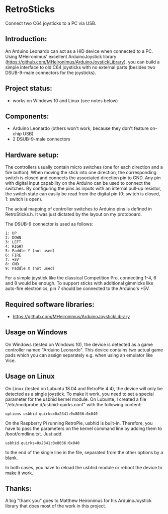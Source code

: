 RetroSticks
===========

Connect two C64 joysticks to a PC via USB.

Introduction:
-------------

An Arduino Leonardo can act as a HID device when connected to a PC. Using MHeironimus'
excellent ArduinoJoystick library (https://github.com/MHeironimus/ArduinoJoystickLibrary),
you can build a simple interface to old C64 joysticks with no external parts (besides
two DSUB-9-male connectors for the joysticks).


Project status:
---------------

* works on Windows 10 and Linux (see notes below)

Components:
-----------

* Arduino Leonardo (others won't work, because they don't feature on-chip USB)
* 2 DSUB-9-male connectors

Hardware setup:
---------------

The controllers usually contain micro switches (one for each direction and a fire
button). When moving the stick into one direction, the corresponding switch is closed
and connects the associated direction pin to GND. Any pin with digital input capability
on the Arduino can be used to connect the switches. By configuring the pins as
inputs with an internal pull-up resistor, the switch state can easily be read from the
digital pin (0: switch is closed, 1: switch is open).

The actual mapping of controller switches to Arduino pins is defined in RetroSticks.h.
It was just dictated by the layout on my protoboard.

The DSUB-9 connector is used as follows:

    1: UP
    2: DOWN
    3: LEFT
    4: RIGHT
    5: Paddle Y (not used)
    6: FIRE
    7: +5V
    8: GND
    9: Paddle X (not used)

For a simple joystick like the classical Competition Pro, connecting 1-4, 6 and 8 would be
enough. To support sticks with additional gimmicks like auto-fire electronics, pin 7 should
be connected to the Arduino's +5V.

Required software libraries:
----------------------------

* https://github.com/MHeironimus/ArduinoJoystickLibrary

Usage on Windows
----------------

On Windows (tested on Windows 10), the device is detected as a game controller named
"Arduino Leonardo". This device contains two actual game pads which you can assign
separately e.g. when using an emulator like Vice.

Usage on Linux
--------------

On Linux (tested on Lubuntu 18.04 and RetroPie 4.4), the device will only be detected
as a single joystick. To make it work, you need to set a special parameter for the
usbhid kernel module. On Lubunte, I created a file "/etc/modprobe.d/usbhid-quirks.conf"
with the following content:

    options usbhid quirks=0x2341:0x8036:0x040

On the Raspberry Pi running RetroPie, usbhid is built-in. Therefore, you have to pass
the parameters on the kernel command line by adding them to /boot/cmdline.txt. Just
add

    usbhid.quirks=0x2341:0x8036:0x040

to the end of the single line in the file, separated from the other options by a blank.

In both cases, you have to reload the usbhid module or reboot the device to make it work.

Thanks:
-------

A big "thank you" goes to Matthew Heironimus for his ArduinoJoystick library that does most
of the work in this project.



